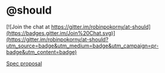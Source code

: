# @should

[![Join the chat at https://gitter.im/robinpokorny/at-should](https://badges.gitter.im/Join%20Chat.svg)](https://gitter.im/robinpokorny/at-should?utm_source=badge&utm_medium=badge&utm_campaign=pr-badge&utm_content=badge)

[Spec proposal](http://robinpokorny.github.io/at-should/)
